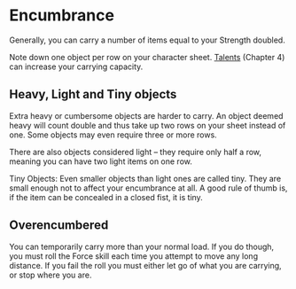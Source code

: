 # Encumbrance

Generally, you can carry a number of items equal to your Strength doubled.

Note down one object per row on your character sheet. [Talents](talents.md) (Chapter 4) can increase your carrying capacity.

## Heavy, Light and Tiny objects

Extra heavy or cumbersome objects are harder to carry. An object deemed heavy will count double and thus take up two rows on your sheet instead of one. Some objects may even require three or more rows.

There are also objects considered light – they require only half a row, meaning you can have two light items on one row.

Tiny Objects: Even smaller objects than light ones are called tiny. They are small enough not to affect your encumbrance at all. A good rule of thumb is, if the item can be concealed in a closed fist, it is tiny. 
  
## Overencumbered

You can temporarily carry more than your normal load. If you do though, you must roll the Force skill each time you attempt to move any long distance. 
If you fail the roll you must either let go of what you are carrying, or stop where you are.
